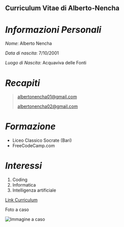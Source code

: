 ## Curriculum Vitae di Alberto-Nencha

# *Informazioni Personali*
*Nome*: Alberto Nencha

*Data di nascita*: 7/10/2001

*Luogo di Nascita*: Acquaviva delle Fonti

# *Recapiti*
>albertonencha01@gmail.com
>
>albertonencha02@gmail.com

# *Formazione*
- Liceo Classico Socrate (Bari)
- FreeCodeCamp.com

# *Interessi*
1. Coding
2. Informatica
3. Intelligenza artificiale

[Link Curriculum](https://github.com/Alberto-Nencha/myCurriculum-Alberto-Nencha/tree/main)


Foto a caso







![Immagine a caso](https://picsum.photos/200/300)
